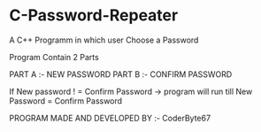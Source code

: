 # C-Password-Repeater
A   C++   Programm   in which  user  Choose a Password 


Program Contain 2 Parts

PART A :-  NEW PASSWORD
PART B :-  CONFIRM PASSWORD

If New password  ! =  Confirm Password -> program will run till New Password = Confirm Password

PROGRAM MADE AND DEVELOPED BY :- CoderByte67

